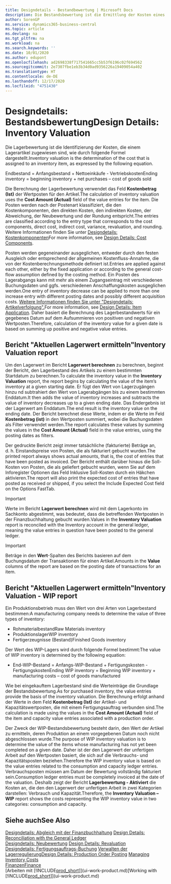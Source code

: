 ```yaml
---
title: Designdetails - Bestandbewertung | Microsoft Docs
description: Die Bestandsbewertung ist die Ermittlung der Kosten eines Lagerartikels.
author: SorenGP
ms.service: dynamics365-business-central
ms.topic: article
ms.devlang: na
ms.tgt_pltfrm: na
ms.workload: na
ms.search.keywords: ''
ms.date: 10/01/2020
ms.author: edupont
ms.openlocfilehash: ad2698338f717541665cc5b53f6196c02f694562
ms.sourcegitcommit: 2e7307fbe1eb3b34d0ad9356226a19409054a402
ms.translationtype: HT
ms.contentlocale: de-DE
ms.lasthandoff: 12/17/2020
ms.locfileid: "4751430"
---
```

# <a name="design-details-inventory-valuation"></a><span data-ttu-id="9e941-103">Designdetails: Bestandsbewertung</span><span class="sxs-lookup"><span data-stu-id="9e941-103">Design Details: Inventory Valuation</span></span>
<span data-ttu-id="9e941-104">Die Lagerbewertung ist die Identifizierung der Kosten, die einem Lagerartikel zugewiesen sind, wie durch folgende Formel dargestellt.</span><span class="sxs-lookup"><span data-stu-id="9e941-104">Inventory valuation is the determination of the cost that is assigned to an inventory item, as expressed by the following equation.</span></span>  

<span data-ttu-id="9e941-105">Endbestand = Anfangsbestand + Nettoeinkäufe - Vertriebskosten</span><span class="sxs-lookup"><span data-stu-id="9e941-105">Ending inventory = beginning inventory + net purchases – cost of goods sold</span></span>  

<span data-ttu-id="9e941-106">Die Berechnung der Lagerbewertung verwendet das Feld **Kostenbetrag (Ist)** der Wertposten für den Artikel.</span><span class="sxs-lookup"><span data-stu-id="9e941-106">The calculation of inventory valuation uses the **Cost Amount (Actual)** field of the value entries for the item.</span></span> <span data-ttu-id="9e941-107">Die Posten werden nach der Postenart klassifiziert, die den Kostenkomponenten, den direkten Kosten, den indirekten Kosten, der Abweichung, der Neubewertung und der Rundung entspricht.</span><span class="sxs-lookup"><span data-stu-id="9e941-107">The entries are classified according to the entry type that corresponds to the cost components, direct cost, indirect cost, variance, revaluation, and rounding.</span></span> <span data-ttu-id="9e941-108">Weitere Informationen finden Sie unter [Designdetails: Kostenkomponenten](design-details-cost-components.md)</span><span class="sxs-lookup"><span data-stu-id="9e941-108">For more information, see [Design Details: Cost Components](design-details-cost-components.md).</span></span>  

<span data-ttu-id="9e941-109">Posten werden gegeneinander ausgeglichen, entweder durch den festen Ausgleich oder entsprechend der allgemeinen Kostenfluss-Annahme, die von der Kostenberechnungsmethode definiert ist.</span><span class="sxs-lookup"><span data-stu-id="9e941-109">Entries are applied against each other, either by the fixed application or according to the general cost-flow assumption defined by the costing method.</span></span> <span data-ttu-id="9e941-110">Ein Posten des Lagerabgangs kann mit mehr als einem Zugangseintrag mit verschiedenen Buchungsdaten und ggfs. verschiedenen Anschaffungskosten ausgeglichen werden.</span><span class="sxs-lookup"><span data-stu-id="9e941-110">One entry of inventory decrease can be applied to more than one increase entry with different posting dates and possibly different acquisition costs.</span></span> <span data-ttu-id="9e941-111">[Weitere Informationen finden Sie unter "Designdetails: Artikelverfolgung".](design-details-item-application.md)</span><span class="sxs-lookup"><span data-stu-id="9e941-111">For more information, see [Design Details: Item Application](design-details-item-application.md).</span></span> <span data-ttu-id="9e941-112">Daher basiert die Berechnung des Lagerbestandwerts für ein gegebenes Datum auf dem Aufsummieren von positiven und negativen Wertposten.</span><span class="sxs-lookup"><span data-stu-id="9e941-112">Therefore, calculation of the inventory value for a given date is based on summing up positive and negative value entries.</span></span>  

## <a name="inventory-valuation-report"></a><span data-ttu-id="9e941-113">Bericht "Aktuellen Lagerwert ermitteln"</span><span class="sxs-lookup"><span data-stu-id="9e941-113">Inventory Valuation report</span></span>  
<span data-ttu-id="9e941-114">Um den Lagerwert im Bericht **Lagerwert berechnen** zu berechnen, beginnt der Bericht, den Lagerbestand des Artikels zu einem bestimmten Startdatum zu berechnen.</span><span class="sxs-lookup"><span data-stu-id="9e941-114">To calculate the inventory value in the **Inventory Valuation** report, the report begins by calculating the value of the item’s inventory at a given starting date.</span></span> <span data-ttu-id="9e941-115">Er fügt den Wert von Lagerzugängen hinzu nd subtrahiert den Wert von Lagerabgängen bis zu einem bestimmten Enddatum.</span><span class="sxs-lookup"><span data-stu-id="9e941-115">It then adds the value of inventory increases and subtracts the value of inventory decreases up to a given ending date.</span></span> <span data-ttu-id="9e941-116">Das Endergebnis ist der Lagerwert am Enddatum.</span><span class="sxs-lookup"><span data-stu-id="9e941-116">The end result is the inventory value on the ending date.</span></span> <span data-ttu-id="9e941-117">Der Bericht berechnet diese Werte, indem er die Werte im Feld **Kostenbetrag (ist)** in den Wertposten summiert, wobei die Buchungsdaten als Filter verwendet werden.</span><span class="sxs-lookup"><span data-stu-id="9e941-117">The report calculates these values by summing the values in the **Cost Amount (Actual)** field in the value entries, using the posting dates as filters.</span></span>  

<span data-ttu-id="9e941-118">Der gedruckte Bericht zeigt immer tatsächliche (fakturierte) Beträge an, d. h. Einstandspreise von Posten, die als fakturiert gebucht wurden.</span><span class="sxs-lookup"><span data-stu-id="9e941-118">The printed report always shows actual amounts, that is, the cost of entries that have been posted as invoiced.</span></span> <span data-ttu-id="9e941-119">Der Bericht enthält darüber hinaus die Soll-Kosten von Posten, die als geliefert gebucht wurden, wenn Sie auf dem Inforegister Optionen das Feld Inklusive Soll-Kosten durch ein Häkchen aktivieren.</span><span class="sxs-lookup"><span data-stu-id="9e941-119">The report will also print the expected cost of entries that have posted as received or shipped, if you select the Include Expected Cost field on the Options FastTab.</span></span>  

> [!IMPORTANT]  
>  <span data-ttu-id="9e941-120">Werte im Bericht **Lagerwert berechnen** wird mit dem Lagerkonto im Sachkonto abgestimmt, was bedeutet, dass die betreffenden Wertposten in der Finanzbuchhaltung gebucht wurden.</span><span class="sxs-lookup"><span data-stu-id="9e941-120">Values in the **Inventory Valuation** report is reconciled with the Inventory account in the general ledger, meaning the value entries in question have been posted to the general ledger.</span></span>  

> [!IMPORTANT]  
>  <span data-ttu-id="9e941-121">Beträge in den **Wert**-Spalten des Berichts basieren auf dem Buchungsdatum der Transaktionen für einen Artikel.</span><span class="sxs-lookup"><span data-stu-id="9e941-121">Amounts in the **Value** columns of the report are based on the posting date of transactions for an item.</span></span>  

## <a name="inventory-valuation---wip-report"></a><span data-ttu-id="9e941-122">Bericht "Aktuellen Lagerwert ermitteln"</span><span class="sxs-lookup"><span data-stu-id="9e941-122">Inventory Valuation - WIP report</span></span>  
<span data-ttu-id="9e941-123">Ein Produktionsbetrieb muss den Wert von drei Arten von Lagerbestand bestimmen:</span><span class="sxs-lookup"><span data-stu-id="9e941-123">A manufacturing company needs to determine the value of three types of inventory:</span></span>  

* <span data-ttu-id="9e941-124">Rohmaterialbestand</span><span class="sxs-lookup"><span data-stu-id="9e941-124">Raw Materials inventory</span></span>  
* <span data-ttu-id="9e941-125">Produktionslager</span><span class="sxs-lookup"><span data-stu-id="9e941-125">WIP inventory</span></span>  
* <span data-ttu-id="9e941-126">Fertigerzeugnisse (Bestand)</span><span class="sxs-lookup"><span data-stu-id="9e941-126">Finished Goods inventory</span></span>  

<span data-ttu-id="9e941-127">Der Wert des WIP-Lagers wird durch folgende Formel bestimmt:</span><span class="sxs-lookup"><span data-stu-id="9e941-127">The value of WIP inventory is determined by the following equation:</span></span>  

* <span data-ttu-id="9e941-128">End-WIP-Bestand = Anfangs-WIP-Bestand + Fertigungskosten - Fertigungskosten</span><span class="sxs-lookup"><span data-stu-id="9e941-128">Ending WIP inventory = Beginning WIP inventory + manufacturing costs – cost of goods manufactured</span></span>  

<span data-ttu-id="9e941-129">Wie bei eingekauftem Lagerbestand sind die Werteinträge die Grundlage der Bestandsbewertung.</span><span class="sxs-lookup"><span data-stu-id="9e941-129">As for purchased inventory, the value entries provide the basis of the inventory valuation.</span></span> <span data-ttu-id="9e941-130">Die Berechnung erfolgt anhand der Werte in dem Feld **Kostenbetrag (Ist)** der Artikel- und Kapazitätswertposten, die mit einem Fertigungsauftrag verbunden sind.</span><span class="sxs-lookup"><span data-stu-id="9e941-130">The calculation is made using the values in the **Cost Amount (Actual)** field of the item and capacity value entries associated with a production order.</span></span>  

<span data-ttu-id="9e941-131">Der Zweck der WIP-Bestandsbewertung besteht darin, den Wert der Artikel zu ermitteln, deren Produktion an einem vorgegebenen Datum noch nicht abgeschlossen wurde.</span><span class="sxs-lookup"><span data-stu-id="9e941-131">The purpose of WIP inventory valuation is to determine the value of the items whose manufacturing has not yet been completed on a given date.</span></span> <span data-ttu-id="9e941-132">Daher ist der den Lagerwert der unfertigen Arbeit auf den Wertposten basiert, die sich auf die Verbrauchs- und Kapazitätsposten beziehen.</span><span class="sxs-lookup"><span data-stu-id="9e941-132">Therefore the WIP inventory value is based on the value entries related to the consumption and capacity ledger entries.</span></span> <span data-ttu-id="9e941-133">Verbrauchsposten müssen am Datum der Bewertung vollständig fakturiert sein.</span><span class="sxs-lookup"><span data-stu-id="9e941-133">Consumption ledger entries must be completely invoiced at the date of the valuation.</span></span> <span data-ttu-id="9e941-134">Deshalb zeigt der Bericht **Lagerbewertung - Aktiviert** die Kosten an, die den den Lagerwert der unfertigen Arbeit in zwei Kategorien darstellen: Verbrauch und Kapazität.</span><span class="sxs-lookup"><span data-stu-id="9e941-134">Therefore, the **Inventory Valuation – WIP** report shows the costs representing the WIP inventory value in two categories: consumption and capacity.</span></span>  

## <a name="see-also"></a><span data-ttu-id="9e941-135">Siehe auch</span><span class="sxs-lookup"><span data-stu-id="9e941-135">See Also</span></span>  
<span data-ttu-id="9e941-136">[Designdetails: Abgleich mit der Finanzbuchhaltung](design-details-reconciliation-with-the-general-ledger.md) </span><span class="sxs-lookup"><span data-stu-id="9e941-136">[Design Details: Reconciliation with the General Ledger](design-details-reconciliation-with-the-general-ledger.md) </span></span>  
<span data-ttu-id="9e941-137">[Designdetails: Neubewertung](design-details-revaluation.md) </span><span class="sxs-lookup"><span data-stu-id="9e941-137">[Design Details: Revaluation](design-details-revaluation.md) </span></span>  
<span data-ttu-id="9e941-138">[Designdetails: Fertigungsauftrags-Buchung](design-details-production-order-posting.md)
[Verwalten der Lagerregulierung](finance-manage-inventory-costs.md)</span><span class="sxs-lookup"><span data-stu-id="9e941-138">[Design Details: Production Order Posting](design-details-production-order-posting.md)
[Managing Inventory Costs](finance-manage-inventory-costs.md)</span></span>  
[<span data-ttu-id="9e941-139">Finanzen</span><span class="sxs-lookup"><span data-stu-id="9e941-139">Finance</span></span>](finance.md)  
<span data-ttu-id="9e941-140">[Arbeiten mit [!INCLUDE[prod_short](includes/prod_short.md)]](ui-work-product.md)</span><span class="sxs-lookup"><span data-stu-id="9e941-140">[Working with [!INCLUDE[prod_short](includes/prod_short.md)]](ui-work-product.md)</span></span>
